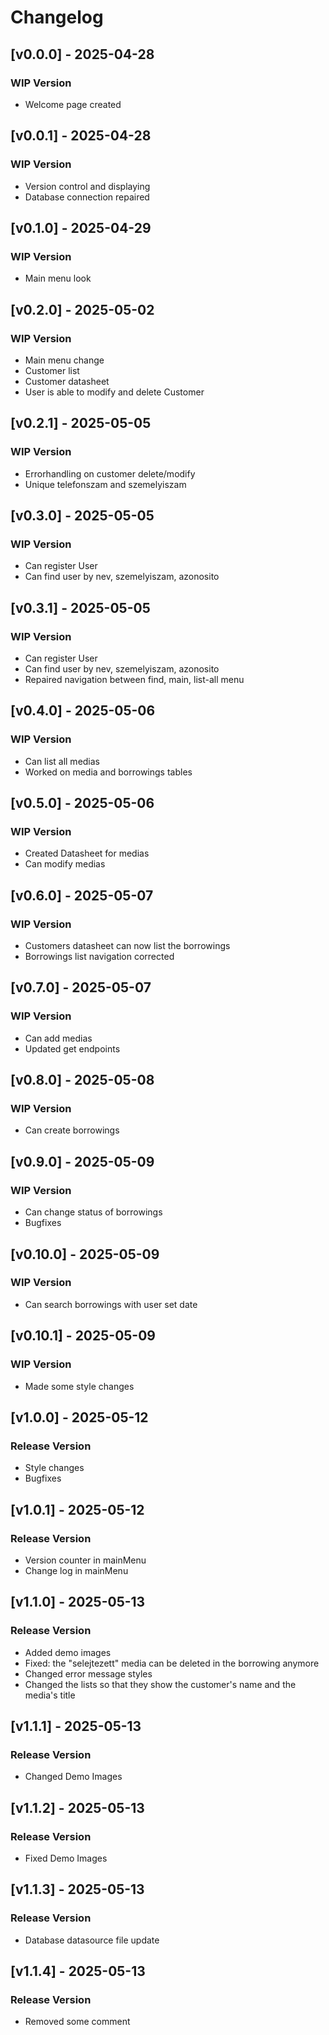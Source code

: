 # Changelog

## [v0.0.0] - 2025-04-28
### WIP Version
- Welcome page created

## [v0.0.1] - 2025-04-28
### WIP Version
- Version control and displaying
- Database connection repaired

## [v0.1.0] - 2025-04-29
### WIP Version
- Main menu look

## [v0.2.0] - 2025-05-02
### WIP Version
- Main menu change
- Customer list 
- Customer datasheet
- User is able to modify and delete Customer

 ## [v0.2.1] - 2025-05-05
### WIP Version
- Errorhandling on customer delete/modify
- Unique telefonszam and szemelyiszam

 ## [v0.3.0] - 2025-05-05
### WIP Version
- Can register User
- Can find user by nev, szemelyiszam, azonosito  

 ## [v0.3.1] - 2025-05-05
### WIP Version
- Can register User
- Can find user by nev, szemelyiszam, azonosito  
- Repaired navigation between find, main, list-all menu

 ## [v0.4.0] - 2025-05-06
### WIP Version
- Can list all medias
- Worked on media and borrowings tables

 ## [v0.5.0] - 2025-05-06
### WIP Version
- Created Datasheet for medias
- Can modify medias

 ## [v0.6.0] - 2025-05-07
### WIP Version
- Customers datasheet can now list the borrowings
- Borrowings list navigation corrected

 ## [v0.7.0] - 2025-05-07
### WIP Version
- Can add medias
- Updated get endpoints

 ## [v0.8.0] - 2025-05-08
### WIP Version
- Can create borrowings

 ## [v0.9.0] - 2025-05-09
### WIP Version
- Can change status of borrowings
- Bugfixes

 ## [v0.10.0] - 2025-05-09
### WIP Version
- Can search borrowings with user set date

 ## [v0.10.1] - 2025-05-09
### WIP Version
- Made some style changes

 ## [v1.0.0] - 2025-05-12
### Release Version
- Style changes
- Bugfixes 

 ## [v1.0.1] - 2025-05-12
### Release Version
- Version counter in mainMenu
- Change log in mainMenu

 ## [v1.1.0] - 2025-05-13
### Release Version
- Added demo images
- Fixed: the "selejtezett" media can be deleted in the borrowing anymore
- Changed error message styles
- Changed the lists so that they show the customer's name and the media's title

 ## [v1.1.1] - 2025-05-13
### Release Version
- Changed Demo Images


 ## [v1.1.2] - 2025-05-13
### Release Version
- Fixed Demo Images

 ## [v1.1.3] - 2025-05-13
### Release Version
- Database datasource file update

 ## [v1.1.4] - 2025-05-13
### Release Version
- Removed some comment

